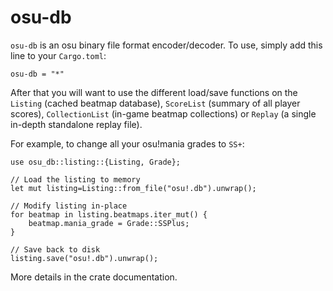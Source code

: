 # osu-db

`osu-db` is an osu binary file format encoder/decoder.
To use, simply add this line to your `Cargo.toml`:

```
osu-db = "*"
```

After that you will want to use the different load/save functions on the
`Listing` (cached beatmap database), `ScoreList` (summary of all player scores),
`CollectionList` (in-game beatmap collections) or `Replay` (a single in-depth
standalone replay file).

For example, to change all your osu!mania grades to `SS+`:

```
use osu_db::listing::{Listing, Grade};

// Load the listing to memory
let mut listing=Listing::from_file("osu!.db").unwrap();

// Modify listing in-place
for beatmap in listing.beatmaps.iter_mut() {
    beatmap.mania_grade = Grade::SSPlus;
}

// Save back to disk
listing.save("osu!.db").unwrap();
```

More details in the crate documentation.
